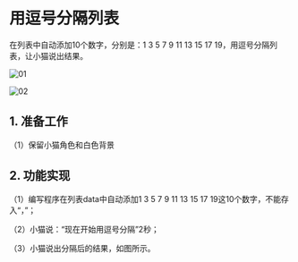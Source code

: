 ﻿
# 用逗号分隔列表

在列表中自动添加10个数字，分别是：1 3 5 7 9 11 13 15 17 19，用逗号分隔列表，让小猫说出结果。

![01](https://img-blog.csdnimg.cn/6d639517538446b5b1cccd9281250193.png)

![02](https://img-blog.csdnimg.cn/07681905a3314520b5f76c541c84f11c.png)




## 1. 准备工作

（1）保留小猫角色和白色背景

## 2. 功能实现

（1）编写程序在列表data中自动添加1 3 5 7 9 11 13 15 17 19这10个数字，不能存入“，”；

（2）小猫说：“现在开始用逗号分隔”2秒；

（3）小猫说出分隔后的结果，如图所示。